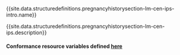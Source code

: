 {{site.data.structuredefinitions.pregnancyhistorysection-lm-cen-ips-intro.name}}

{{site.data.structuredefinitions.pregnancyhistorysection-lm-cen-ips.description}}

#### Conformance resource variables defined [here](http://wiki.hl7.org/index.php?title=IG_Publisher_Documentation#Jekyll)
